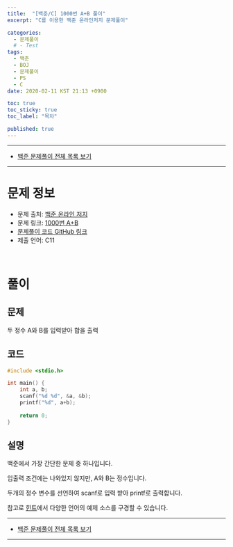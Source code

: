 ```yaml
---
title:  "[백준/C] 1000번 A+B 풀이"
excerpt: "C를 이용한 백준 온라인저지 문제풀이"

categories:
  - 문제풀이
  # - Test
tags:
  - 백준
  - BOJ
  - 문제풀이
  - PS
  - C
date: 2020-02-11 KST 21:13 +0900

toc: true
toc_sticky: true
toc_label: "목차"

published: true
---
```


- - -

 - [백준 문제풀이 전체 목록 보기](/boj)

- - -

# 문제 정보
 - 문제 출처: [백준 온라인 저지](boj.kr)
 - 문제 링크: [1000번 A+B](https://www.acmicpc.net/problem/1000)
 - [문제풀이 코드 GitHub 링크](https://github.com/NeoMindStd/CodingLife)
 - 제출 언어: C11
 
 <br>

# 풀이

## 문제
두 정수 A와 B를 입력받아 합을 출력

## 코드

```c
#include <stdio.h>

int main() {
    int a, b;
    scanf("%d %d", &a, &b);
    printf("%d", a+b);
    
    return 0;
}
```

## 설명
백준에서 가장 간단한 문제 중 하나입니다.

입출력 조건에는 나와있지 않지만, A와 B는 정수입니다. 

두개의 정수 변수를 선언하여 scanf로 입력 받아 printf로 출력합니다.

참고로 [힌트](https://www.acmicpc.net/help/language)에서 다양한 언어의 예제 소스를 구경할 수 있습니다.

- - -

 - [백준 문제풀이 전체 목록 보기](/boj)

- - -